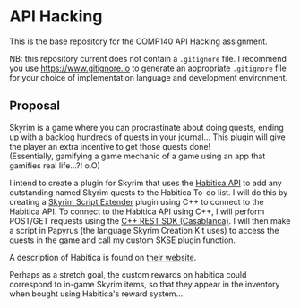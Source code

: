 # API Hacking
This is the base repository for the COMP140 API Hacking assignment.

NB: this repository current does not contain a `.gitignore` file. I recommend you use https://www.gitignore.io to generate an appropriate `.gitignore` file for your choice of implementation language and development environment.

## Proposal

Skyrim is a game where you can procrastinate about doing quests, ending up with a backlog hundreds of quests in your journal... This plugin will give the player an extra incentive to get those quests done!  
(Essentially, gamifying a game mechanic of a game using an app that gamifies real life...?! o.O)  

I intend to create a plugin for Skyrim that uses the [Habitica API](https://habitica.com/static/api) to add any outstanding named Skyrim quests to the Habitica To-do list. I will do this by creating a [Skyrim Script Extender](http://skse.silverlock.org/) plugin using C++ to connect to the Habitica API. To connect to the Habitica API using C++, I will perform POST/GET requests using the [C++ REST SDK (Casablanca)](https://casablanca.codeplex.com/). I will then make a script in Papyrus (the language Skyrim Creation Kit uses) to access the quests in the game and call my custom SKSE plugin function.

A description of Habitica is found on [their website](https://habitica.com).

Perhaps as a stretch goal, the custom rewards on habitica could correspond to in-game Skyrim items, so that they appear in the inventory when bought using Habitica's reward system...  
